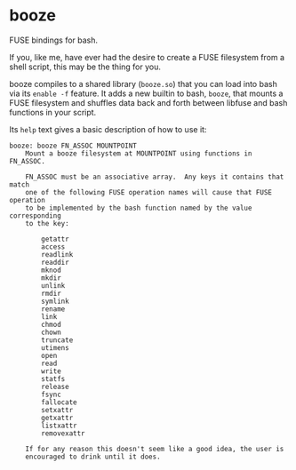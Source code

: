 booze
=====

FUSE bindings for bash.

If you, like me, have ever had the desire to create a FUSE filesystem
from a shell script, this may be the thing for you.

booze compiles to a shared library (`booze.so`) that you can load into
bash via its `enable -f` feature.  It adds a new builtin to bash,
`booze`, that mounts a FUSE filesystem and shuffles data back and
forth between libfuse and bash functions in your script.

Its `help` text gives a basic description of how to use it:

    booze: booze FN_ASSOC MOUNTPOINT
        Mount a booze filesystem at MOUNTPOINT using functions in FN_ASSOC.

        FN_ASSOC must be an associative array.  Any keys it contains that match
        one of the following FUSE operation names will cause that FUSE operation
        to be implemented by the bash function named by the value corresponding
        to the key:

            getattr
            access
            readlink
            readdir
            mknod
            mkdir
            unlink
            rmdir
            symlink
            rename
            link
            chmod
            chown
            truncate
            utimens
            open
            read
            write
            statfs
            release
            fsync
            fallocate
            setxattr
            getxattr
            listxattr
            removexattr

        If for any reason this doesn't seem like a good idea, the user is
        encouraged to drink until it does.
